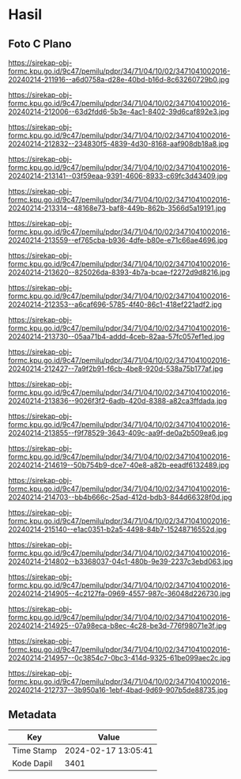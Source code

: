 # Hasil

## Foto C Plano

https://sirekap-obj-formc.kpu.go.id/9c47/pemilu/pdpr/34/71/04/10/02/3471041002016-20240214-211916--a6d0758a-d28e-40bd-b16d-8c63260729b0.jpg

https://sirekap-obj-formc.kpu.go.id/9c47/pemilu/pdpr/34/71/04/10/02/3471041002016-20240214-212006--63d2fdd6-5b3e-4ac1-8402-39d6caf892e3.jpg

https://sirekap-obj-formc.kpu.go.id/9c47/pemilu/pdpr/34/71/04/10/02/3471041002016-20240214-212832--234830f5-4839-4d30-8168-aaf908db18a8.jpg

https://sirekap-obj-formc.kpu.go.id/9c47/pemilu/pdpr/34/71/04/10/02/3471041002016-20240214-213141--03f59eaa-9391-4606-8933-c69fc3d43409.jpg

https://sirekap-obj-formc.kpu.go.id/9c47/pemilu/pdpr/34/71/04/10/02/3471041002016-20240214-213314--48168e73-baf8-449b-862b-3566d5a19191.jpg

https://sirekap-obj-formc.kpu.go.id/9c47/pemilu/pdpr/34/71/04/10/02/3471041002016-20240214-213559--ef765cba-b936-4dfe-b80e-e71c66ae4696.jpg

https://sirekap-obj-formc.kpu.go.id/9c47/pemilu/pdpr/34/71/04/10/02/3471041002016-20240214-213620--825026da-8393-4b7a-bcae-f2272d9d8216.jpg

https://sirekap-obj-formc.kpu.go.id/9c47/pemilu/pdpr/34/71/04/10/02/3471041002016-20240214-212353--a6caf696-5785-4f40-86c1-418ef221adf2.jpg

https://sirekap-obj-formc.kpu.go.id/9c47/pemilu/pdpr/34/71/04/10/02/3471041002016-20240214-213730--05aa71b4-addd-4ceb-82aa-57fc057ef1ed.jpg

https://sirekap-obj-formc.kpu.go.id/9c47/pemilu/pdpr/34/71/04/10/02/3471041002016-20240214-212427--7a9f2b91-f6cb-4be8-920d-538a75b177af.jpg

https://sirekap-obj-formc.kpu.go.id/9c47/pemilu/pdpr/34/71/04/10/02/3471041002016-20240214-213836--9026f3f2-6adb-420d-8388-a82ca3ffdada.jpg

https://sirekap-obj-formc.kpu.go.id/9c47/pemilu/pdpr/34/71/04/10/02/3471041002016-20240214-213855--f9f78529-3643-409c-aa9f-de0a2b509ea6.jpg

https://sirekap-obj-formc.kpu.go.id/9c47/pemilu/pdpr/34/71/04/10/02/3471041002016-20240214-214619--50b754b9-dce7-40e8-a82b-eeadf6132489.jpg

https://sirekap-obj-formc.kpu.go.id/9c47/pemilu/pdpr/34/71/04/10/02/3471041002016-20240214-214703--bb4b666c-25ad-412d-bdb3-844d66328f0d.jpg

https://sirekap-obj-formc.kpu.go.id/9c47/pemilu/pdpr/34/71/04/10/02/3471041002016-20240214-215140--e1ac0351-b2a5-4498-84b7-15248716552d.jpg

https://sirekap-obj-formc.kpu.go.id/9c47/pemilu/pdpr/34/71/04/10/02/3471041002016-20240214-214802--b3368037-04c1-480b-9e39-2237c3ebd063.jpg

https://sirekap-obj-formc.kpu.go.id/9c47/pemilu/pdpr/34/71/04/10/02/3471041002016-20240214-214905--4c2127fa-0969-4557-987c-36048d226730.jpg

https://sirekap-obj-formc.kpu.go.id/9c47/pemilu/pdpr/34/71/04/10/02/3471041002016-20240214-214925--07a98eca-b8ec-4c28-be3d-776f98071e3f.jpg

https://sirekap-obj-formc.kpu.go.id/9c47/pemilu/pdpr/34/71/04/10/02/3471041002016-20240214-214957--0c3854c7-0bc3-414d-9325-61be099aec2c.jpg

https://sirekap-obj-formc.kpu.go.id/9c47/pemilu/pdpr/34/71/04/10/02/3471041002016-20240214-212737--3b950a16-1ebf-4bad-9d69-907b5de88735.jpg


## Metadata

| Key        | Value               |
| ---------- | ------------------- |
| Time Stamp | 2024-02-17 13:05:41 |
| Kode Dapil | 3401                |




